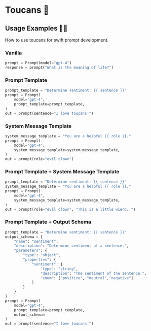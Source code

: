 # Toucans 🍉

## Usage Examples 👩‍💻
How to use toucans for swift prompt development.
### Vanilla
```python
prompt = Prompt(model="gpt-4")
response = prompt("What is the meaning of life?")
```

### Prompt Template
```python
prompt_template = "Determine sentiment: {{ sentence }}"
prompt = Prompt(
    model="gpt-4",
    prompt_template=prompt_template,
)
out = prompt(sentence="I love toucans!")
```
### System Message Template
```python
system_message_template = "You are a helpful {{ role }}."
prompt = Prompt(
    model="gpt-4",
    system_message_template=system_message_template,
)
out = prompt(role="evil clown")
```

### Prompt Template + System Message Template
```python
prompt_template = "Determine sentiment: {{ sentence }}"
system_message_template = "You are a helpful {{ role }}."
prompt = Prompt(
    model="gpt-4",
    system_message_template=system_message_template,
)
out = prompt(role="evil clown", "This is a little wierd..")
```

### Prompt Template + Output Schema
```python
prompt_template = "Determine sentiment: {{ sentence }}"
output_schema = {
    "name": "sentiment",
    "description": "Determine sentiment of a sentence.",
    "parameters": {
        "type": "object",
        "properties": {
            "sentiment": {
                "type": "string",
                "description": "The sentiment of the sentence.",
                "enum": ["positive", "neutral","negative"]
            }
        }
    }
}
prompt = Prompt(
    model="gpt-4",
    prompt_template=prompt_template,
    output_schema=
)
out = prompt(sentence="I love toucans!")